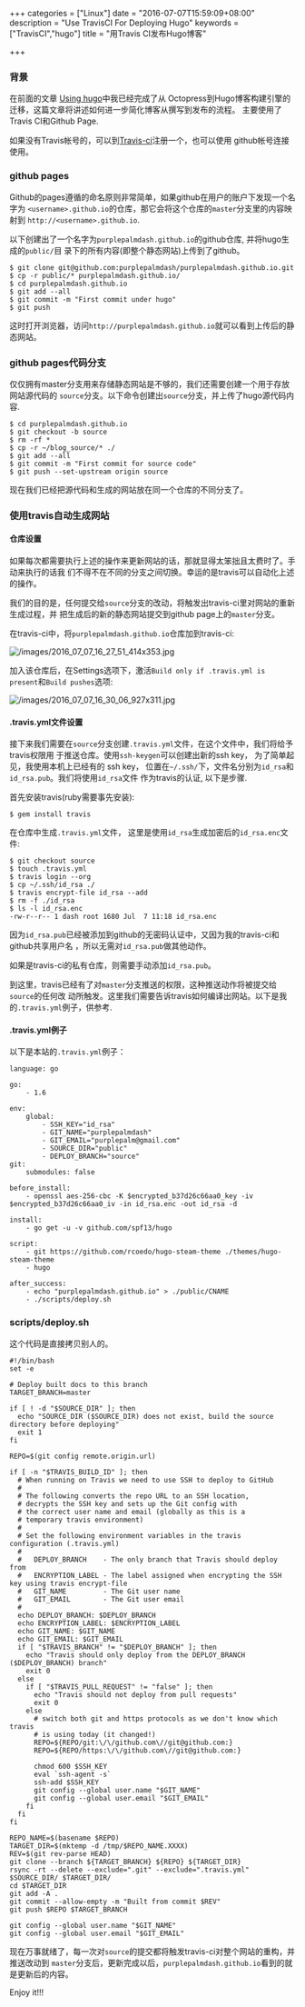 +++
categories = ["Linux"]
date = "2016-07-07T15:59:09+08:00"
description = "Use TravisCI For Deploying Hugo"
keywords = ["TravisCI","hugo"]
title = "用Travis CI发布Hugo博客"

+++
### 背景
在前面的文章
[Using hugo](http://purplepalmdash.github.io/2016/07/04/using-hugo/)中我已经完成了从
Octopress到Hugo博客构建引擎的迁移，这篇文章将讲述如何进一步简化博客从撰写到发布的流程。
主要使用了Travis CI和Github Page.     

如果没有Travis帐号的，可以到[Travis-ci](https://travis-ci.org/)注册一个，也可以使用
github帐号连接使用。    
### github pages 
Github的pages遵循的命名原则非常简单，如果github在用户的账户下发现一个名字为
`<username>.github.io`的仓库，那它会将这个仓库的`master`分支里的内容映射到
`http://<username>.github.io`.      

以下创建出了一个名字为`purplepalmdash.github.io`的github仓库, 并将hugo生成的`public/`目
录下的所有内容(即整个静态网站)上传到了github。     

```
$ git clone git@github.com:purplepalmdash/purplepalmdash.github.io.git
$ cp -r public/* purplepalmdash.github.io/
$ cd purplepalmdash.github.io
$ git add --all
$ git commit -m "First commit under hugo"
$ git push
```
这时打开浏览器，访问`http://purplepalmdash.github.io`就可以看到上传后的静态网站。    

### github pages代码分支
仅仅拥有master分支用来存储静态网站是不够的，我们还需要创建一个用于存放网站源代码的
`source`分支。以下命令创建出`source`分支，并上传了hugo源代码内容.     

```
$ cd purplepalmdash.github.io
$ git checkout -b source
$ rm -rf *
$ cp -r ~/blog_source/* ./
$ git add --all
$ git commit -m "First commit for source code"
$ git push --set-upstream origin source
```
现在我们已经把源代码和生成的网站放在同一个仓库的不同分支了。    

### 使用travis自动生成网站
#### 仓库设置
如果每次都需要执行上述的操作来更新网站的话，那就显得太笨拙且太费时了。手动来执行的话我
们不得不在不同的分支之间切换。幸运的是travis可以自动化上述的操作。     

我们的目的是，任何提交给`source`分支的改动，将触发出travis-ci里对网站的重新生成过程，并
把生成后的新的静态网站提交到github page上的`master`分支。     

在travis-ci中，将`purplepalmdash.github.io`仓库加到travis-ci:     

![/images/2016_07_07_16_27_51_414x353.jpg](/images/2016_07_07_16_27_51_414x353.jpg)     

加入该仓库后，在Settings选项下，激活`Build only if .travis.yml is present`和`Build
pushes`选项:    

![/images/2016_07_07_16_30_06_927x311.jpg](/images/2016_07_07_16_30_06_927x311.jpg)    
#### .travis.yml文件设置
接下来我们需要在`source`分支创建`.travis.yml`文件，在这个文件中，我们将给予travis权限用
于推送仓库。使用`ssh-keygen`可以创建出新的ssh key， 为了简单起见，我使用本机上已经有的
ssh key， 位置在`~/.ssh/`下，文件名分别为`id_rsa`和`id_rsa.pub`。我们将使用`id_rsa`文件
作为travis的认证, 以下是步骤.      

首先安装travis(ruby需要事先安装):      

```
$ gem install travis
```

在仓库中生成`.travis.yml`文件， 这里是使用`id_rsa`生成加密后的`id_rsa.enc`文件:     

```
$ git checkout source
$ touch .travis.yml
$ travis login --org
$ cp ~/.ssh/id_rsa ./
$ travis encrypt-file id_rsa --add
$ rm -f ./id_rsa
$ ls -l id_rsa.enc
-rw-r--r-- 1 dash root 1680 Jul  7 11:18 id_rsa.enc
```
因为`id_rsa.pub`已经被添加到github的无密码认证中，又因为我的travis-ci和github共享用户名
，所以无需对`id_rsa.pub`做其他动作。     

如果是travis-ci的私有仓库，则需要手动添加`id_rsa.pub`。     

到这里，travis已经有了对`master`分支推送的权限，这种推送动作将被提交给`source`的任何改
动所触发。这里我们需要告诉travis如何编译出网站。以下是我的`.travis.yml`例子，供参考.    

#### .travis.yml例子
以下是本站的`.travis.yml`例子：     

```
language: go

go:
    - 1.6

env:
    global:
        - SSH_KEY="id_rsa"
        - GIT_NAME="purplepalmdash"
        - GIT_EMAIL="purplepalm@gmail.com"
        - SOURCE_DIR="public"
        - DEPLOY_BRANCH="source"
git:
    submodules: false

before_install:
    - openssl aes-256-cbc -K $encrypted_b37d26c66aa0_key -iv $encrypted_b37d26c66aa0_iv -in id_rsa.enc -out id_rsa -d

install:
    - go get -u -v github.com/spf13/hugo

script:
    - git https://github.com/rcoedo/hugo-steam-theme ./themes/hugo-steam-theme
    - hugo

after_success:
    - echo "purplepalmdash.github.io" > ./public/CNAME
    - ./scripts/deploy.sh
```
### scripts/deploy.sh
这个代码是直接拷贝别人的。  

```
#!/bin/bash
set -e

# Deploy built docs to this branch
TARGET_BRANCH=master
 
if [ ! -d "$SOURCE_DIR" ]; then
  echo "SOURCE_DIR ($SOURCE_DIR) does not exist, build the source directory before deploying"
  exit 1
fi
 
REPO=$(git config remote.origin.url)
 
if [ -n "$TRAVIS_BUILD_ID" ]; then
  # When running on Travis we need to use SSH to deploy to GitHub
  #
  # The following converts the repo URL to an SSH location,
  # decrypts the SSH key and sets up the Git config with
  # the correct user name and email (globally as this is a
  # temporary travis environment)
  #
  # Set the following environment variables in the travis configuration (.travis.yml)
  #
  #   DEPLOY_BRANCH    - The only branch that Travis should deploy from
  #   ENCRYPTION_LABEL - The label assigned when encrypting the SSH key using travis encrypt-file
  #   GIT_NAME         - The Git user name
  #   GIT_EMAIL        - The Git user email
  #
  echo DEPLOY_BRANCH: $DEPLOY_BRANCH
  echo ENCRYPTION_LABEL: $ENCRYPTION_LABEL
  echo GIT_NAME: $GIT_NAME
  echo GIT_EMAIL: $GIT_EMAIL
  if [ "$TRAVIS_BRANCH" != "$DEPLOY_BRANCH" ]; then
    echo "Travis should only deploy from the DEPLOY_BRANCH ($DEPLOY_BRANCH) branch"
    exit 0
  else
    if [ "$TRAVIS_PULL_REQUEST" != "false" ]; then
      echo "Travis should not deploy from pull requests"
      exit 0
    else
      # switch both git and https protocols as we don't know which travis
      # is using today (it changed!)
      REPO=${REPO/git:\/\/github.com\//git@github.com:}
      REPO=${REPO/https:\/\/github.com\//git@github.com:}
      
      chmod 600 $SSH_KEY
      eval `ssh-agent -s`
      ssh-add $SSH_KEY
      git config --global user.name "$GIT_NAME"
      git config --global user.email "$GIT_EMAIL"
    fi
  fi
fi
 
REPO_NAME=$(basename $REPO)
TARGET_DIR=$(mktemp -d /tmp/$REPO_NAME.XXXX)
REV=$(git rev-parse HEAD)
git clone --branch ${TARGET_BRANCH} ${REPO} ${TARGET_DIR}
rsync -rt --delete --exclude=".git" --exclude=".travis.yml" $SOURCE_DIR/ $TARGET_DIR/
cd $TARGET_DIR
git add -A .
git commit --allow-empty -m "Built from commit $REV"
git push $REPO $TARGET_BRANCH

git config --global user.name "$GIT_NAME"
git config --global user.email "$GIT_EMAIL"
```
现在万事就绪了，每一次对`source`的提交都将触发travis-ci对整个网站的重构，并推送改动到
`master`分支后，更新完成以后，`purplepalmdash.github.io`看到的就是更新后的内容。

Enjoy it!!!
